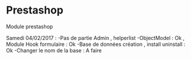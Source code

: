 # Prestashop
Module prestashop


Samedi 04/02/2017 : 
  -Pas de partie Admin , helperlist
  -ObjectModel : Ok , Module Hook formulaire : Ok
  -Base de données création , install uninstall : Ok 
  -Changer le nom de la base : A faire
  
  
  
